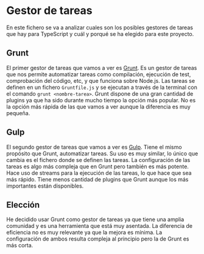 # Gestor de tareas
En este fichero se va a analizar cuales son los posibles gestores de tareas que hay para TypeScript y cuál y porqué se ha elegido para este proyecto.

## Grunt
El primer gestor de tareas que vamos a ver es [Grunt](https://gruntjs.com/). Es un gestor de tareas que nos permite automatizar tareas como compilación, ejecución de test, comprobación del código, etc, y que funciona sobre Node.js. Las tareas se definen en un fichero `Gruntfile.js` y se ejecutan a través de la terminal con el comando `grunt <nombre-tarea>`. Grunt dispone de una gran cantidad de plugins ya que ha sido durante mucho tiempo la opción más popular. No es la opción más rápida de las que vamos a ver aunque la diferencia es muy pequeña.

## Gulp
El segundo gestor de tareas que vamos a ver es [Gulp](https://gulpjs.com/). Tiene el mismo propósito que Grunt, automatizar tareas. Su uso es muy similar, lo único que cambia es el fichero donde se definen las tareas. La configuración de las tareas es algo más compleja que en Grunt pero también es más potente. Hace uso de streams para la ejecución de las tareas, lo que hace que sea más rápido. Tiene menos cantidad de plugins que Grunt aunque los más importantes están disponibles.

## Elección
He decidido usar Grunt como gestor de tareas ya que tiene una amplia comunidad y es una herramienta que está muy asentada. La diferencia de eficiencia no es muy relevante ya que la mejora es mínima. La configuración de ambos resulta compleja al principio pero la de Grunt es más corta. 